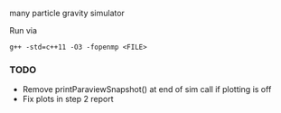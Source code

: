 many particle gravity simulator 

Run via
```
g++ -std=c++11 -O3 -fopenmp <FILE>
```

### TODO
* Remove printParaviewSnapshot() at end of sim call if plotting is off 
* Fix plots in step 2 report
